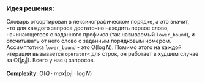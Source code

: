 ### Идея решения:
Словарь отсортирован в лексикографическом порядке, а это значит, что для каждого запроса достаточно находить первое слово, начинающегося с заданного префикса (так называемый `lower_bound`), и отсчитывать от него слово с заданным порядковым номером. Ассимптотика `lower_bound` - это O($\log N$). Помимо этого на каждой итерации вызывается `operator<` для строк, он работает в худшем случае за O($|p_i|$). Всего у нас `Q` запросов. 

**Complexity**: O($Q\cdot max|p_i|\cdot \log N$)

